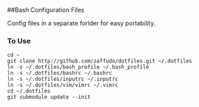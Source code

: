 ##Bash Configuration Files

Config files in a separate forlder for easy portability.

### To Use

	cd ~
	git clone http://github.com/zaffudo/dotfiles.git ~/.dotfiles
	ln -s ~/.dotfiles/bash_profile ~/.bash_profile
	ln -s ~/.dotfiles/bashrc ~/.bashrc
	ln -s ~/.dotfiles/inputrc ~/.inputrc
	ln -s ~/.dotfiles/vim/vimrc ~/.vimrc
	cd ~/.dotfiles
	git submodule update --init
